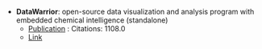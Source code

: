 - **DataWarrior**: open-source data visualization and analysis program with embedded chemical intelligence (standalone)
	- [Publication](https://doi.org/10.1021/ci500588j) : Citations: 1108.0
	- [Link](http://www.openmolecules.org/datawarrior/download.html)
